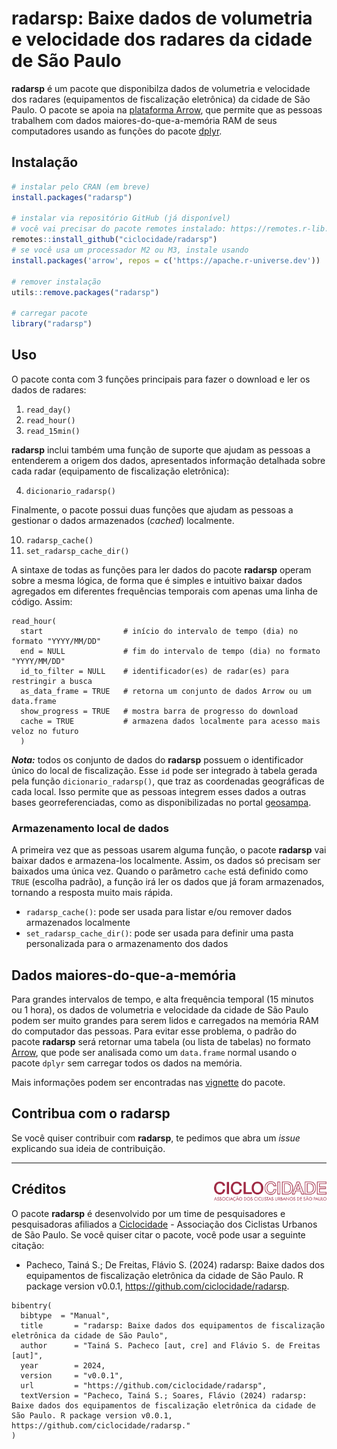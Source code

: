 # radarsp: Baixe dados de volumetria e velocidade dos radares da cidade de São Paulo

**radarsp** é um pacote que disponibilza dados de volumetria e velocidade dos radares (equipamentos de fiscalização eletrônica) da cidade de São Paulo. O pacote se apoia na [plataforma Arrow](https://arrow.apache.org/docs/r/), que permite que as pessoas trabalhem com dados maiores-do-que-a-memória RAM de seus computadores usando as funções do pacote [dplyr](https://arrow.apache.org/docs/r/articles/arrow.html#analyzing-arrow-data-with-dplyr).


## Instalação

```R
# instalar pelo CRAN (em breve)
install.packages("radarsp")

# instalar via repositório GitHub (já disponível)
# você vai precisar do pacote remotes instalado: https://remotes.r-lib.org/
remotes::install_github("ciclocidade/radarsp")
# se você usa um processador M2 ou M3, instale usando
install.packages('arrow', repos = c('https://apache.r-universe.dev'))

# remover instalação
utils::remove.packages("radarsp")

# carregar pacote
library("radarsp")
```


## Uso

O pacote conta com 3 funções principais para fazer o download e ler os dados de radares:

1. `read_day()`
2. `read_hour()`
3. `read_15min()`

**radarsp** inclui também uma função de suporte que ajudam as pessoas a entenderem a origem dos dados, apresentados informação detalhada sobre cada radar (equipamento de fiscalização eletrônica):

4. `dicionario_radarsp()`

Finalmente, o pacote possui duas funções que ajudam as pessoas a gestionar o dados armazenados (*cached*) localmente.

10. `radarsp_cache()` 
11. `set_radarsp_cache_dir()`

A sintaxe de todas as funções para ler dados do pacote **radarsp** operam sobre a mesma lógica, de forma que é simples e intuitivo baixar dados agregados em diferentes frequências temporais com apenas uma linha de código. Assim:

```
read_hour(
  start                  # início do intervalo de tempo (dia) no formato "YYYY/MM/DD"
  end = NULL             # fim do intervalo de tempo (dia) no formato "YYYY/MM/DD"
  id_to_filter = NULL    # identificador(es) de radar(es) para restringir a busca
  as_data_frame = TRUE   # retorna um conjunto de dados Arrow ou um data.frame
  show_progress = TRUE   # mostra barra de progresso do download
  cache = TRUE           # armazena dados localmente para acesso mais veloz no futuro
  )
```

***Nota:*** todos os conjunto de dados do **radarsp** possuem o identificador único do local de fiscalização. Esse `id` pode ser integrado à tabela gerada pela função `dicionario_radarsp()`, que traz as coordenadas geográficas de cada local. Isso permite que as pessoas integrem esses dados a outras bases georreferenciadas, como as disponibilizadas no portal [geosampa](https://geosampa.prefeitura.sp.gov.br/PaginasPublicas/_SBC.aspx).

### Armazenamento local de dados

A primeira vez que as pessoas usarem alguma função, o pacote **radarsp** vai baixar dados e armazena-los localmente. Assim, os dados só precisam ser baixados uma única vez. Quando o parâmetro `cache` está definido como `TRUE` (escolha padrão), a função irá ler os dados que já foram armazenados, tornando a resposta muito mais rápida. 

- `radarsp_cache()`: pode ser usada para listar e/ou remover dados armazenados localmente
- `set_radarsp_cache_dir()`: pode ser usada para definir uma pasta personalizada para o armazenamento dos dados

## Dados maiores-do-que-a-memória

Para grandes intervalos de tempo, e alta frequência temporal (15 minutos ou 1 hora), os dados de volumetria e velocidade da cidade de São Paulo podem ser muito grandes para serem lidos e carregados na memória RAM do computador das pessoas. Para evitar esse problema, o padrão do pacote **radarsp** será retornar uma tabela (ou lista de tabelas) no formato [Arrow](https://arrow.apache.org/docs/r/articles/arrow.html#tabular-data-in-arrow), que pode ser analisada como um `data.frame` normal usando o pacote `dplyr` sem carregar todos os dados na memória.

Mais informações podem ser encontradas nas [vignette](https://ipeagit.ciclocidade/radarsp/) do pacote.


## Contribua com o **radarsp**
Se você quiser contribuir com **radarsp**, te pedimos que abra um *issue* explicando sua ideia de contribuição. 

-----

## Créditos <img align="right" src="man/figures/logo ciclocidade.jpg?raw=true" alt="logo" width="180"></img>

O pacote **radarsp** é desenvolvido por um time de pesquisadores e pesquisadoras afiliados a [Ciclocidade](https://www.ciclocidade.org.br) - Associação dos Ciclistas Urbanos de São Paulo. Se você quiser citar o pacote, você pode usar a seguinte citação:

- Pacheco, Tainá S.; De Freitas, Flávio S. (2024) radarsp: Baixe dados dos equipamentos de fiscalização eletrônica da cidade de São Paulo. R package version v0.0.1, https://github.com/ciclocidade/radarsp.

```
bibentry(
  bibtype  = "Manual",
  title       = "radarsp: Baixe dados dos equipamentos de fiscalização eletrônica da cidade de São Paulo",
  author      = "Tainá S. Pacheco [aut, cre] and Flávio S. de Freitas [aut]",
  year        = 2024,
  version     = "v0.0.1",
  url         = "https://github.com/ciclocidade/radarsp",
  textVersion = "Pacheco, Tainá S.; Soares, Flávio (2024) radarsp: Baixe dados dos equipamentos de fiscalização eletrônica da cidade de São Paulo. R package version v0.0.1, https://github.com/ciclocidade/radarsp."
)

```

